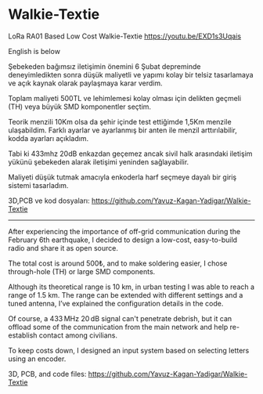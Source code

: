 # Walkie-Textie
LoRa RA01 Based Low Cost Walkie-Textie
https://youtu.be/EXD1s3Uqais

English is below

Şebekeden bağımsız iletişimin önemini 6 Şubat depreminde deneyimledikten sonra düşük maliyetli ve yapımı kolay bir telsiz tasarlamaya ve açık kaynak olarak paylaşmaya karar verdim.

Toplam maliyeti 500TL ve lehimlemesi kolay olması için delikten geçmeli (TH) veya büyük SMD komponentler seçtim.

Teorik menzili 10Km olsa da şehir içinde test ettiğimde 1,5Km menzile ulaşabildim. Farklı ayarlar ve ayarlanmış bir anten ile menzil arttırılabilir, kodda ayarları açıkladım. 

Tabi ki 433mhz 20dB enkazdan geçemez ancak sivil halk arasındaki iletişim yükünü şebekeden alarak iletişimi yeninden sağlayabilir.

Maliyeti düşük tutmak amacıyla enkoderla harf seçmeye dayalı bir giriş sistemi tasarladım.

3D,PCB ve kod dosyaları: https://github.com/Yavuz-Kagan-Yadigar/Walkie-Textie

---------------------------------------------------------------------------------------------------
After experiencing the importance of off-grid communication during the February 6th earthquake, I decided to design a low-cost, easy-to-build radio and share it as open source.

The total cost is around 500₺, and to make soldering easier, I chose through-hole (TH) or large SMD components.

Although its theoretical range is 10 km, in urban testing I was able to reach a range of 1.5 km. The range can be extended with different settings and a tuned antenna, I’ve explained the configuration details in the code.

Of course, a 433 MHz 20 dB signal can't penetrate debrish, but it can offload some of the communication from the main network and help re-establish contact among civilians.

To keep costs down, I designed an input system based on selecting letters using an encoder.

3D, PCB, and code files: https://github.com/Yavuz-Kagan-Yadigar/Walkie-Textie

